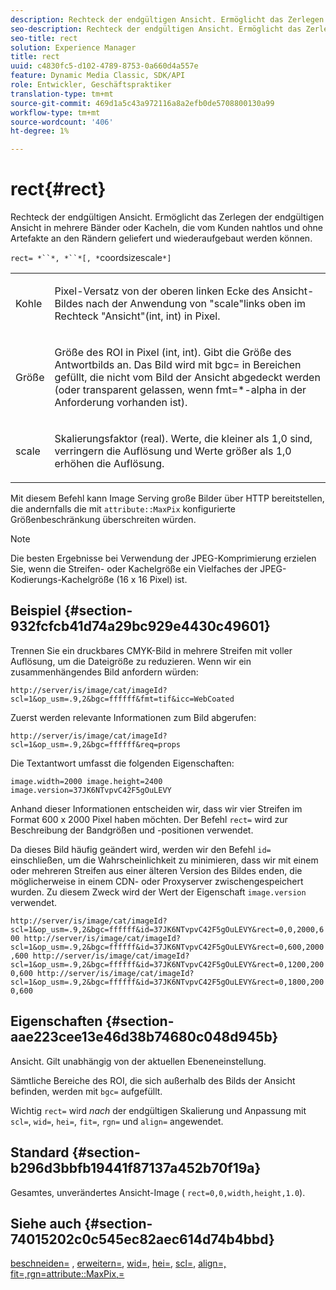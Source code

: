 ```yaml
---
description: Rechteck der endgültigen Ansicht. Ermöglicht das Zerlegen der endgültigen Ansicht in mehrere Bänder oder Kacheln, die vom Kunden nahtlos und ohne Artefakte an den Rändern geliefert und wiederaufgebaut werden können.
seo-description: Rechteck der endgültigen Ansicht. Ermöglicht das Zerlegen der endgültigen Ansicht in mehrere Bänder oder Kacheln, die vom Kunden nahtlos und ohne Artefakte an den Rändern geliefert und wiederaufgebaut werden können.
seo-title: rect
solution: Experience Manager
title: rect
uuid: c4830fc5-d102-4789-8753-0a660d4a557e
feature: Dynamic Media Classic, SDK/API
role: Entwickler, Geschäftspraktiker
translation-type: tm+mt
source-git-commit: 469d1a5c43a972116a8a2efb0de5708800130a99
workflow-type: tm+mt
source-wordcount: '406'
ht-degree: 1%

---
```



# rect{#rect}

Rechteck der endgültigen Ansicht. Ermöglicht das Zerlegen der endgültigen Ansicht in mehrere Bänder oder Kacheln, die vom Kunden nahtlos und ohne Artefakte an den Rändern geliefert und wiederaufgebaut werden können.

`rect= *``*, *``*[, *`coordsizescale`*]`

<table id="simpletable_69D112F85FA24EFCA727B398DC8ED699"> 
 <tr class="strow"> 
  <td class="stentry"> <p><span class="varname"> Kohle</span> </p> </td> 
  <td class="stentry"> <p>Pixel-Versatz von der oberen linken Ecke des Ansicht-Bildes nach der Anwendung von <span class="varname"> "scale</span>"links oben im Rechteck "Ansicht"(int, int) in Pixel. </p></td> 
 </tr> 
 <tr class="strow"> 
  <td class="stentry"> <p><span class="varname"> Größe</span> </p></td> 
  <td class="stentry"> <p>Größe des ROI in Pixel (int, int). Gibt die Größe des Antwortbilds an. Das Bild wird mit <span class="codeph"> bgc=</span> in Bereichen gefüllt, die nicht vom Bild der Ansicht abgedeckt werden (oder transparent gelassen, wenn <span class="codeph"> fmt=*-alpha</span> in der Anforderung vorhanden ist). </p></td> 
 </tr> 
 <tr class="strow"> 
  <td class="stentry"> <p><span class="varname"> scale</span> </p></td> 
  <td class="stentry"> <p>Skalierungsfaktor (real). Werte, die kleiner als 1,0 sind, verringern die Auflösung und Werte größer als 1,0 erhöhen die Auflösung. </p></td> 
 </tr> 
</table>

Mit diesem Befehl kann Image Serving große Bilder über HTTP bereitstellen, die andernfalls die mit `attribute::MaxPix` konfigurierte Größenbeschränkung überschreiten würden.

>[!NOTE]
>
>Die besten Ergebnisse bei Verwendung der JPEG-Komprimierung erzielen Sie, wenn die Streifen- oder Kachelgröße ein Vielfaches der JPEG-Kodierungs-Kachelgröße (16 x 16 Pixel) ist.

## Beispiel {#section-932fcfcb41d74a29bc929e4430c49601}

Trennen Sie ein druckbares CMYK-Bild in mehrere Streifen mit voller Auflösung, um die Dateigröße zu reduzieren. Wenn wir ein zusammenhängendes Bild anfordern würden:

`http://server/is/image/cat/imageId?scl=1&op_usm=.9,2&bgc=ffffff&fmt=tif&icc=WebCoated`

Zuerst werden relevante Informationen zum Bild abgerufen:

`http://server/is/image/cat/imageId?scl=1&op_usm=.9,2&bgc=ffffff&req=props`

Die Textantwort umfasst die folgenden Eigenschaften:

`image.width=2000 image.height=2400 image.version=37JK6NTvpvC42F5gOuLEVY`

Anhand dieser Informationen entscheiden wir, dass wir vier Streifen im Format 600 x 2000 Pixel haben möchten. Der Befehl `rect=` wird zur Beschreibung der Bandgrößen und -positionen verwendet.

Da dieses Bild häufig geändert wird, werden wir den Befehl `id=` einschließen, um die Wahrscheinlichkeit zu minimieren, dass wir mit einem oder mehreren Streifen aus einer älteren Version des Bildes enden, die möglicherweise in einem CDN- oder Proxyserver zwischengespeichert wurden. Zu diesem Zweck wird der Wert der Eigenschaft `image.version` verwendet.

`http://server/is/image/cat/imageId?scl=1&op_usm=.9,2&bgc=ffffff&id=37JK6NTvpvC42F5gOuLEVY&rect=0,0,2000,600 http://server/is/image/cat/imageId?scl=1&op_usm=.9,2&bgc=ffffff&id=37JK6NTvpvC42F5gOuLEVY&rect=0,600,2000,600 http://server/is/image/cat/imageId?scl=1&op_usm=.9,2&bgc=ffffff&id=37JK6NTvpvC42F5gOuLEVY&rect=0,1200,2000,600 http://server/is/image/cat/imageId?scl=1&op_usm=.9,2&bgc=ffffff&id=37JK6NTvpvC42F5gOuLEVY&rect=0,1800,2000,600`

## Eigenschaften {#section-aae223cee13e46d38b74680c048d945b}

Ansicht. Gilt unabhängig von der aktuellen Ebeneneinstellung.

Sämtliche Bereiche des ROI, die sich außerhalb des Bilds der Ansicht befinden, werden mit `bgc=` aufgefüllt.

Wichtig `rect=` wird *nach* der endgültigen Skalierung und Anpassung mit `scl=`, `wid=`, `hei=`, `fit=`, `rgn=` und `align=` angewendet.

## Standard {#section-b296d3bbfb19441f87137a452b70f19a}

Gesamtes, unverändertes Ansicht-Image ( `rect=0,0,width,height,1.0`).

## Siehe auch {#section-74015202c0c545ec82aec614d74b4bbd}

[beschneiden=](../../../../../is-api/http-ref/image-serving-api-ref/c-http-protocol-reference/c-command-reference/r-crop.md#reference-6fd0f6399966446ab4425ce050572eab) ,  [erweitern=](../../../../../is-api/http-ref/image-serving-api-ref/c-http-protocol-reference/c-command-reference/r-extend.md#reference-7e9156beb285459d830e2d56782a74ac),  [wid=](../../../../../is-api/http-ref/image-serving-api-ref/c-http-protocol-reference/c-command-reference/r-is-http-wid.md#reference-bfeadcb67bf4485f851eb21345527e47),  [hei=](../../../../../is-api/http-ref/image-serving-api-ref/c-http-protocol-reference/c-command-reference/r-is-http-hei.md#reference-6d6f556ccc0e4b98a815e8a5c1944a96),  [scl=](../../../../../is-api/http-ref/image-serving-api-ref/c-http-protocol-reference/c-command-reference/r-scl.md#reference-b2a74e493d0d407e98fe350551ba3fcc),  [ ](../../../../../is-api/http-ref/image-serving-api-ref/c-http-protocol-reference/c-command-reference/r-align.md#reference-b7d6b87c75124d78884f916dd6544bc7)  [ ](../../../../../is-api/http-ref/image-serving-api-ref/c-http-protocol-reference/c-command-reference/r-fit.md#reference-f11bff6d93d143d6b135de3a923bc989)  [ ](../../../../../is-api/http-ref/image-serving-api-ref/c-http-protocol-reference/c-command-reference/r-rgn.md#reference-daa9b80e0d8c4b1aa67d116b578d592f)  [ ](../../../../../is-api/image-catalog/image-serving-api-ref/c-image-catalog-reference/c-attributes-reference/r-maxpix.md#reference-e167d396ac794079ba8b5e6eb16eeda5)  [align=, fit=,rgn=attribute::MaxPix,=](../../../../../is-api/http-ref/image-serving-api-ref/c-http-protocol-reference/c-command-reference/r-id.md#reference-60661184deb3420998779724244fcfa0)
